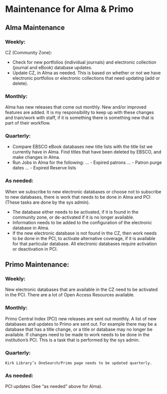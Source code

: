 # Maintenance for Alma & Primo 

## Alma Maintenance
### Weekly:
CZ (Community Zone): 
- Check for new portfolios (individual journals) and electronic collection (journal and eBook) database updates.  
- Update CZ, in Alma as needed. This is based on whether or not we have electronic portfolios or electronic collections that need updating (add or delete). 

### Monthly: 
Alma has new releases that come out monthly. New and/or improved features are added. It is my responsibility to keep up with these changes and train/work with staff, if it is something there is something new that is part of their workflow. 

### Quarterly: 
- Compare EBSCO eBook databases new title lists with the title list we currently have in Alma. Find titles that have been deleted by EBSCO, and make changes in Alma. 
- Run Jobs in Alma for the following:
... - Expired patrons
... - Patron purge dates
... - Expired Reserve lists

### As needed: 
When we subscribe to new electronic databases or choose not to subscribe to new databases, there is work that needs to be done in Alma and PCI (These tasks are done by the sys admin). 
- The database either needs to be activated, if it is found in the community zone, or de-activated if it is no longer available. 
- Information needs to be added to the configuration of the electronic database in Alma.  
- If the new electronic database is not found in the CZ, then work needs to be done in the PCI, to activate alternative coverage, if it is available for that particular database. All electronic databases require activation or deactivation in PCI.  
		
## Primo Maintenance: 
### Weekly: 
New electronic databases that are available in the CZ need to be activated in the PCI. There are a lot of Open Access Resources available. 

### Monthly: 
Primo Central Index (PCI) new releases are sent out monthly. A list of new databases and updates to Primo are sent out. For example there may be a database that has a title change, or a title or database may no longer be available. If changes need to be made to work needs to be done in the institution’s PCI. This is a task that is performed by the sys admin. 

### Quarterly: 
	Kirk Library’s OneSearch/Primo page needs to be updated quarterly. 
 
### As needed: 
PCI updates (See “as needed” above for Alma). 
